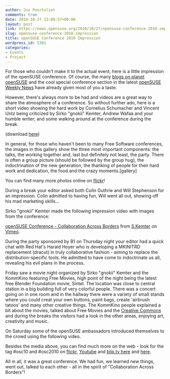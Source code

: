 ```yaml
---
author: Jos Poortvliet
comments: true
date: 2010-10-27 23:00:57+00:00
layout: post
link: https://news.opensuse.org/2010/10/27/opensuse-conference-2010-impression/
slug: opensuse-conference-2010-impression
title: openSUSE Conference 2010 Impression
wordpress_id: 5301
categories:
- Events
- Project
---
```


For those who couldn't make it to the actual event, here is a little impression of the openSUSE conference. Of course, the many [blogs on planet openSUSE](http://planet.opensuse.org) and the cool special conference section in the latest [openSUSE Weekly News](http://news.opensuse.org/2010/10/25/opensuse-weekly-news-issue-146-is-out/#more-5240) have already given most of you a taste.

However, there's always more to be had and videos are a great way to share the atmosphere of a conference. So without further ado, here is a short video showing the hard work by Cornelius Schumacher and Vincent Untz being criticized by Sirko "gnokii" Kemter, Andrew Wafaa and your humble writer; and some walking around at the conference during the break.

(download [here](http://blip.tv/file/4291421))

<!-- more -->

In general, for those who haven't been to many Free Software conferences, the images in this gallery show the three most important components: the talks, the working together and, last but definitely not least, the party. There is often a group picture (should be followed by the group hug), the indoctrination of the new generation, the thanking of people for their hard work and dedication, the food and the crazy moments.[gallery]

You can find many more photos online on [flickr](http://www.flickr.com/groups/osc10/)!

During a break your editor asked both Colin Guthrie and Will Stephenson for an impression. Colin admitted to having fun, Will went all out, showing off his mad marketing skills...


Sirko "gnokii" Kemter made the following impression video with images from the conference:


[openSUSE Conference - Collaboration Across Borders](http://vimeo.com/16255933) from [S.Kemter](http://vimeo.com/gnokii) on [Vimeo](http://vimeo.com).



During the party sponsored by B1 on Thursday night your editor had a quick chat with Red Hat's Harald Hoyer who is developing a MKINITRD replacement (dracut) in truly collaborative fashion - aiming to replace the distribution-specific tools. He admitted to have come to indoctrinate us all, revealing his evil plans in the process.


Friday saw a movie night organized by Sirko "gnokii" Kemter and the KommKino featuring Free Movies, high point of the night being the latest free Blender Foundation movie, Sintel. The location was close to central station in a big building full of very colorful people. There was a concert going on in one room and in the hallway there were a variety of small stands where you could creat your own buttons, paint bags, create 'airbrush tatoos' and many other creative things. The KommKino people explained a bit about the movies, talked about Free Movies and the [Creative Commons](http://creativecommons.org/) and during the breaks the visitors had a look in the other areas, enjoying art, creativity and music.

On Saturday some of the openSUSE ambassadors introduced themselves to the crowd using the following video.


Besides the media above, you can find much more on the web - look for the tag #osc10 and #osc2010 on [flickr](http://www.flickr.com/search/?w=all&q=osc10&m=tags), [Youtube](http://www.youtube.com/results?search_query=osc2010+opensuse&aq=f) and [blip.tv here](http://blip.tv/search?q=osc2010) and [here](http://blip.tv/search?q=osc10).

All in all, it was a great conference. We had fun, we learned new things, went out, talked to each other - all in the spirit of "Collaboration Across Borders"!
